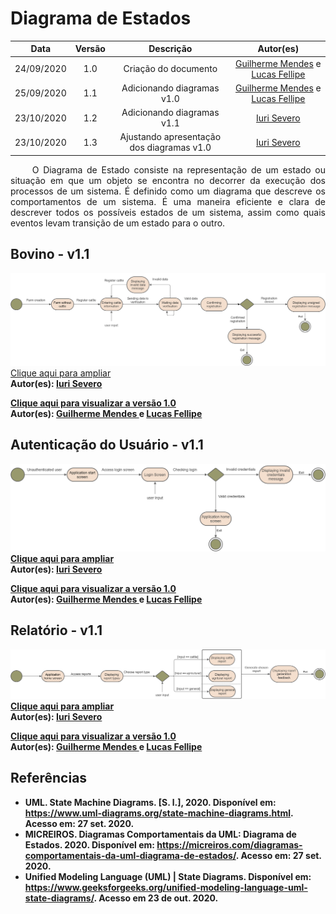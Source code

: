 # Diagrama de Estados

|    Data    | Versão |                Descrição                |                     Autor(es)                     |
| :--------: | :----: | :-------------------------------------: | :-------------------------------------------: |
| 24/09/2020 |  1.0   | Criação do documento | [Guilherme Mendes](https://github.com/guilherme-mendes) e [Lucas Fellipe](https://github.com/lucasfcm9) |
| 25/09/2020 |  1.1   | Adicionando diagramas v1.0 | [Guilherme Mendes](https://github.com/guilherme-mendes) e [Lucas Fellipe](https://github.com/lucasfcm9) |
| 23/10/2020 |  1.2   | Adicionando diagramas v1.1 | [Iuri Severo](https://github.com/iurisevero) |
| 23/10/2020 |  1.3   | Ajustando apresentação dos diagramas v1.0 | [Iuri Severo](https://github.com/iurisevero) |

<p align="justify"> &emsp;&emsp; O Diagrama de Estado consiste na representação de um estado ou situação em que um objeto se encontra no decorrer da execução dos processos de um sistema. É definido como um diagrama que descreve os comportamentos de um sistema. É uma maneira eficiente e clara de descrever todos os possíveis estados de um sistema, assim como quais eventos levam transição de um estado para o outro. </p>


## Bovino - v1.1

<img src="docs/Assets/Img/Modeling/StateDiagram/CattleStateDiagramV1.1.png">
<a href="docs/Assets/Img/Modeling/StateDiagram/CattleStateDiagramV1.1.png"> Clique aqui para ampliar</a><br />
<b>Autor(es): <b><a href="https://github.com/iurisevero"> Iuri Severo </a>

<a href="docs/Assets/Img/Modeling/StateDiagram/CattleStateDiagramV1.png"> Clique aqui para visualizar a versão 1.0</a> <br />
<b>Autor(es): <b><a href="https://github.com/guilherme-mendes"> Guilherme Mendes </a> e <a href="https://github.com/lucasfcm9"> Lucas Fellipe </a>


## Autenticação do Usuário - v1.1

<img src="docs/Assets/Img/Modeling/StateDiagram/UserAuthStateDiagramV1.1.png">
<a href="docs/Assets/Img/Modeling/StateDiagram/UserAuthStateDiagramV1.1.png"> Clique aqui para ampliar</a><br />
<b>Autor(es): <b><a href="https://github.com/iurisevero"> Iuri Severo </a>

<a href="docs/Assets/Img/Modeling/StateDiagram/UserAuthStateDiagramV1.png"> Clique aqui para visualizar a versão 1.0</a> <br />
<b>Autor(es): <b><a href="https://github.com/guilherme-mendes"> Guilherme Mendes </a> e <a href="https://github.com/lucasfcm9"> Lucas Fellipe </a>

## Relatório - v1.1

<img src="docs/Assets/Img/Modeling/StateDiagram/ReportStateDiagramV1.1.png">
<a href="docs/Assets/Img/Modeling/StateDiagram/ReportStateDiagramV1.1.png"> Clique aqui para ampliar</a><br />
<b>Autor(es): <b><a href="https://github.com/iurisevero"> Iuri Severo </a>

<a href="docs/Assets/Img/Modeling/StateDiagram/ReportStateDiagramV1.png"> Clique aqui para visualizar a versão 1.0</a> <br />
<b>Autor(es): <b><a href="https://github.com/guilherme-mendes"> Guilherme Mendes </a> e <a href="https://github.com/lucasfcm9"> Lucas Fellipe </a>

## Referências

* UML. State Machine Diagrams. [S. l.], 2020. Disponível em: <https://www.uml-diagrams.org/state-machine-diagrams.html>. Acesso em: 27 set. 2020.
* MICREIROS. Diagramas Comportamentais da UML: Diagrama de Estados. 2020. Disponível em: <https://micreiros.com/diagramas-comportamentais-da-uml-diagrama-de-estados/>. Acesso em: 27 set. 2020.
* Unified Modeling Language (UML) | State Diagrams. Disponível em: <https://www.geeksforgeeks.org/unified-modeling-language-uml-state-diagrams/>. Acesso em 23 de out. 2020.
